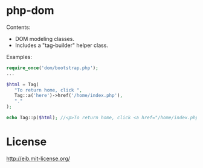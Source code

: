 php-dom
=======

Contents:
* DOM modeling classes.
* Includes a "tag-builder" helper class.

Examples:
```php
require_once('dom/bootstrap.php');
...

$html = Tag(
   "To return home, click ",
   Tag::a('here')->href('/home/index.php'),
   "."
);

echo Tag::p($html); //<p>To return home, click <a href="/home/index.php">here</a>.</p>
```

License
=======
http://eib.mit-license.org/

